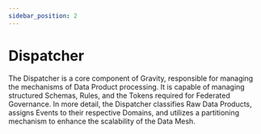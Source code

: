 ```yaml
---
sidebar_position: 2
---
```


# Dispatcher

The Dispatcher is a core component of Gravity, responsible for managing the mechanisms of Data Product processing. It is capable of managing structured Schemas, Rules, and the Tokens required for Federated Governance. In more detail, the Dispatcher classifies Raw Data Products, assigns Events to their respective Domains, and utilizes a partitioning mechanism to enhance the scalability of the Data Mesh.